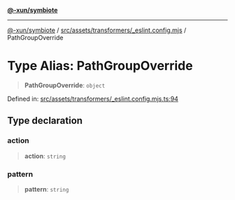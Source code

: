 [**@-xun/symbiote**](../../../../../README.md)

***

[@-xun/symbiote](../../../../../README.md) / [src/assets/transformers/\_eslint.config.mjs](../README.md) / PathGroupOverride

# Type Alias: PathGroupOverride

> **PathGroupOverride**: `object`

Defined in: [src/assets/transformers/\_eslint.config.mjs.ts:94](https://github.com/Xunnamius/symbiote/blob/0437dc127bb0574f19f66370b2ed3a70bfedfd5d/src/assets/transformers/_eslint.config.mjs.ts#L94)

## Type declaration

### action

> **action**: `string`

### pattern

> **pattern**: `string`
